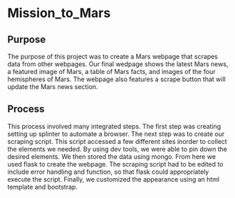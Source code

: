 # Mission_to_Mars

## Purpose

The purpose of this project was to create a Mars webpage that scrapes data from other webpages. Our final wedpage shows the latest Mars news, a featured image of Mars, a table of Mars facts, and images of the four hemispheres of Mars. The webpage also features a scrape button that will update the Mars news section.

## Process

This process involved many integrated steps. The first step was creating setting up splinter to automate a browser. The next step was to create our scraping script. This script accessed a few different sites inorder to collect the elements we needed. By using dev tools, we were able to pin down the desired elements. We then stored the data using mongo. From here we used flask to create the webpage. The scraping script had to be edited to include error handling and function, so that flask could appropriately execute the script. Finally, we customized the appearance using an html template and bootstrap.


